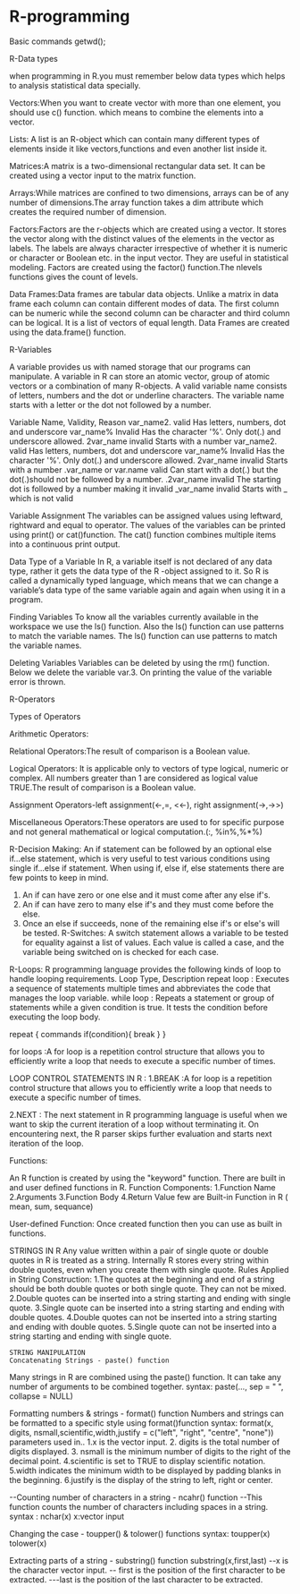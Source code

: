 # R-programming
Basic commands
getwd();

R-Data types

  when programming in R.you must remember below data types which helps to analysis            statistical data specially.
  
  Vectors:When you want to create vector with more than one element, you should use c()               function. which means to combine the elements into a vector.
  
  Lists: A list is an R-object which can contain many different types of elements inside it          like vectors,functions and even another list inside it.
  
  Matrices:A matrix is a two-dimensional rectangular data set. It can be created using a              vector input to the matrix function.
  
  Arrays:While matrices are confined to two dimensions, arrays can be of any number of              dimensions.The array function takes a dim attribute which creates the required             number of dimension.
  
  Factors:Factors are the r-objects which are created using a vector. It stores the vector           along with the distinct values of the elements in the vector as labels. The                labels are always character irrespective of whether it is numeric or character or           Boolean etc. in the input vector. They are useful in statistical modeling.                 Factors are created using the factor() function.The nlevels functions gives the            count of levels.
  
  Data Frames:Data frames are tabular data objects. Unlike a matrix in data frame each                   column can contain different modes of data. The first column can be numeric                while the second column can be character and third column can be logical. It               is a list of vectors of equal length. Data Frames are created using the                    data.frame() function.
  
R-Variables
  
A variable provides us with named storage that our programs can manipulate. A variable in R can store an atomic vector, group of atomic vectors or a combination of many R-objects. A
valid variable name consists of letters, numbers and the dot or underline characters. The
variable name starts with a letter or the dot not followed by a number.

Variable Name, Validity, Reason
var_name2. valid Has letters, numbers, dot and underscore
var_name% Invalid Has the character '%'. Only dot(.) and underscore
allowed.
2var_name invalid Starts with a number
var_name2. valid Has letters, numbers, dot and underscore
var_name% Invalid Has the character '%'. Only dot(.) and underscore allowed.
2var_name invalid Starts with a number
.var_name or var.name valid Can start with a dot(.) but the dot(.)should not be followed by a number.
.2var_name invalid The starting dot is followed by a number making it invalid
_var_name invalid Starts with _ which is not valid

Variable Assignment
The variables can be assigned values using leftward, rightward and equal to operator. The
values of the variables can be printed using print() or cat()function. The cat() function
combines multiple items into a continuous print output.

Data Type of a Variable
In R, a variable itself is not declared of any data type, rather it gets the data type of the R -object assigned to it. So R is called a dynamically typed language, which means that we can change a variable’s data type of the same variable again and again when using it in a program.

Finding Variables
To know all the variables currently available in the workspace we use the ls() function. Also the ls() function can use patterns to match the variable names.
The ls() function can use patterns to match the variable names.

Deleting Variables
Variables can be deleted by using the rm() function. Below we delete the variable var.3. On
printing the value of the variable error is thrown.

R-Operators

Types of Operators

Arithmetic Operators:

Relational Operators:The result of comparison is a Boolean value.

Logical Operators: It is applicable only to vectors of type logical, numeric or complex.                      All numbers greater than 1 are considered as logical value TRUE.The                        result of comparison is a Boolean value.

Assignment Operators-left assignment(<-,=, <<-), right assignment(->,->>)

Miscellaneous Operators:These operators are used to for specific purpose and not general                            mathematical or logical computation.(:, %in%,%*%)

R-Decision Making:
An if statement can be followed by an optional else if...else statement, which is very useful
to test various conditions using single if...else if statement.
When using if, else if, else statements there are few points to keep in mind.
1. An if can have zero or one else and it must come after any else if's.
2. An if can have zero to many else if's and they must come before the else.
3. Once an else if succeeds, none of the remaining else if's or else's will be tested.
R-Switches:
A switch statement allows a variable to be tested for equality against a list of values. 
Each value is called a case, and the variable being switched on is checked for each case.

R-Loops:
R programming language provides the following kinds of loop to handle looping requirements.
Loop Type, Description
repeat loop : Executes a sequence of statements multiple times and abbreviates the
code that manages the loop variable.
while loop : Repeats a statement or group of statements while a given condition is
true. It tests the condition before executing the loop body.

repeat {
commands
if(condition){
break
}
}

for loops :A for loop is a repetition control structure that allows you to efficiently write a loop that needs to execute a specific number of times.

LOOP CONTROL STATEMENTS IN R :
1.BREAK :A for loop is a repetition control structure that allows you to efficiently write a loop that needs to execute a specific number of times.

2.NEXT : The next statement in R programming language is useful when we want to skip
the current iteration of a loop without terminating it. On encountering next, the
R parser skips further evaluation and starts next iteration of the loop.

Functions:

An R function is created by using the "keyword" function. There are built in and user defined functions in R.
Function Components:
  1.Function Name
  2.Arguments
  3.Function Body
  4.Return Value
few are Built-in Function in R ( mean, sum, sequance)

User-defined Function:
Once created function then you can use as built in functions.

STRINGS IN R
Any value written within a pair of single quote or double quotes in R is treated as a string. Internally R stores every string within double quotes, even when you create them with single quote.
Rules Applied in String Construction:
    1.The quotes at the beginning and end of a string should be both double quotes or both single quote. They can not be mixed.
    2.Double quotes can be inserted into a string starting and ending with single quote.
    3.Single quote can be inserted into a string starting and ending with double quotes.
    4.Double quotes can not be inserted into a string starting and ending with double quotes.
    5.Single quote can not be inserted into a string starting and ending with single quote.
    
    STRING MANIPULATION
    Concatenating Strings - paste() function
Many strings in R are combined using the paste() function. It can take any number of
arguments to be combined together.
syntax: paste(..., sep = " ", collapse = NULL)

Formatting numbers & strings - format() function
Numbers and strings can be formatted to a specific style using format()function
    syntax:
    format(x, digits, nsmall,scientific,width,justify = c("left", "right", "centre", "none"))
parameters used in..
      1.x is the vector input.
      2. digits is the total number of digits displayed.
      3. nsmall is the minimum number of digits to the right of the decimal point.
      4.scientific is set to TRUE to display scientific notation.
      5.width indicates the minimum width to be displayed by padding blanks in the beginning.
      6.justify is the display of the string to left, right or center.

--Counting number of characters in a string - ncahr() function
--This function counts the number of characters including spaces in a string.
syntax : nchar(x)
x:vector input


Changing the case - toupper() & tolower() functions
syntax: toupper(x)
        tolower(x)
        
Extracting parts of a string - substring() function
substring(x,first,last)
--x is the character vector input.
-- first is the position of the first character to be extracted.
---last is the position of the last character to be extracted.

